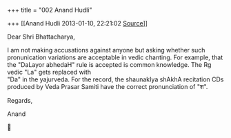 +++
title = "002 Anand Hudli"

+++
[[Anand Hudli	2013-01-10, 22:21:02 [Source](https://groups.google.com/g/bvparishat/c/vU7OpO74t4k)]]



Dear Shri Bhattacharya,  
  
I am not making accusations against anyone but asking whether such pronunication variations are acceptable in vedic chanting. For example, that the "DaLayor abhedaH" rule is accepted is common knowledge. The Rg vedic "La" gets replaced with  
"Da" in the yajurveda. For the record, the shaunakIya shAkhA recitation CDs produced by Veda Prasar Samiti have the correct pronunciation of "श".  
  
Regards,  
  
Anand



